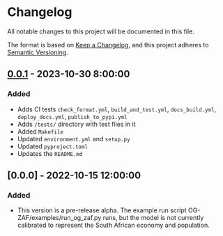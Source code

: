 # Changelog

All notable changes to this project will be documented in this file.

The format is based on [Keep a Changelog](https://keepachangelog.com/en/1.0.0/),
and this project adheres to [Semantic Versioning](https://semver.org/spec/v2.0.0.html).

## [0.0.1] - 2023-10-30 8:00:00

### Added

- Adds CI tests `check_format.yml`, `build_and_test.yml`, `docs_build.yml`, `deploy_docs.yml`, `publish_to_pypi.yml`
- Adds `/tests/` directory with test files in it
- Added `Makefile`
- Updated `environment.yml` and `setup.py`
- Updated `pyproject.toml`
- Updates the `README.md`

## [0.0.0] - 2022-10-15 12:00:00

### Added

- This version is a pre-release alpha. The example run script OG-ZAF/examples/run_og_zaf.py runs, but the model is not currently calibrated to represent the South African economy and population.



[0.0.1]: https://github.com/EAPD-DRB/OG-ZAF/compare/v0.0.0...v0.0.1
